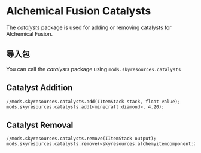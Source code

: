 # Alchemical Fusion Catalysts

The *catalysts* package is used for adding or removing catalysts for Alchemical Fusion.

## 导入包

You can call the *catalysts* package using `mods.skyresources.catalysts`

## Catalyst Addition

```zenscript
//mods.skyresources.catalysts.add(IItemStack stack, float value);
mods.skyresources.catalysts.add(<minecraft:diamond>, 4.20);
```

## Catalyst Removal

```zenscript
//mods.skyresources.catalysts.remove(IItemStack output);
mods.skyresources.catalysts.remove(<skyresources:alchemyitemcomponent:2>);
```